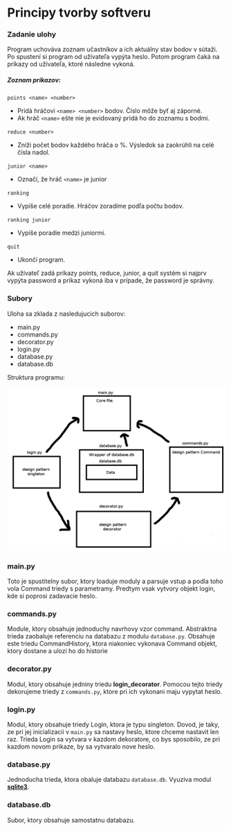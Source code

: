 # Principy tvorby softveru
### Zadanie ulohy

Program uchováva zoznam učastníkov a ich aktuálny stav bodov v sútaži.
Po spustení si program od užívateľa vypýta heslo. Potom program čaká na príkazy od užívateľa,
ktoré následne vykoná.

##### Zoznam príkazov:

`points <name> <number>`
*  Pridá hráčovi `<name> <number>` bodov. Číslo môže byť aj záporné.
*  Ak hráč `<name>` ešte nie je evidovaný pridá ho do zoznamu s <number> bodmi.

`reduce <number>`
*  Zníži počet bodov každého hráča o <number>%. Výsledok sa zaokrúhli na celé čísla nadol.

`junior <name>`
*  Označí, že hráč `<name>` je junior

`ranking` 
*  Vypíše celé poradie. Hráčov zoradíme podľa počtu bodov.

`ranking junior`
*  Vypíše poradie medzi juniormi.

`quit`
*  Ukončí program.


Ak užívateľ zadá príkazy points, reduce, junior, a quit systém si najprv vypýta password
a príkaz vykoná iba v prípade, že password je správny.





### Subory
Uloha sa zklada z nasledujucich suborov:
* main.py
* commands.py
* decorator.py
* login.py
* database.py
* database.db

Struktura programu:

![alt text](documentation/image.png)


### main.py
Toto je spustitelny subor, ktory loaduje moduly a parsuje vstup a podla toho vola Command triedy s parametramy.
Predtym vsak vytvory objekt login, kde si poprosi zadavacie heslo.


### commands.py
Module, ktory obsahuje jednoduchy navrhovy vzor command.
Abstraktna trieda zaobaluje referenciu na databazu z modulu ```database.py```. 
Obsahuje este triedu CommandHistory, ktora niakoniec vykonava Command objekt, ktory dostane a ulozi ho do historie


### decorator.py
Modul, ktory obsahuje jedniny triedu **login_decorator**. Pomocou tejto triedy dekorujeme triedy z ```commands.py```, ktore pri ich vykonani maju vypytat heslo. 


### login.py
Modul, ktory obsahuje triedy Login, ktora je typu singleton.
Dovod, je taky, ze pri jej inicializacii v ```main.py``` sa nastavy heslo, ktore chceme nastavit len raz.
Trieda Login sa vytvara v kazdom dekoratore, co bys sposobilo, ze pri kazdom novom prikaze, by sa vytvaralo nove heslo.


### database.py
Jednoducha trieda, ktora obaluje databazu ```database.db```.
Vyuziva modul [**sqlite3**](https://docs.python.org/3/library/sqlite3.html).

### database.db
Subor, ktory obsahuje samostatnu databazu.
